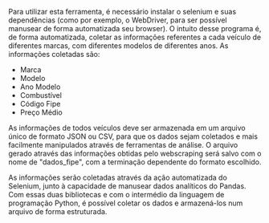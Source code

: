 Para utilizar esta ferramenta, é necessário instalar o selenium e suas dependências (como por exemplo, o WebDriver, para ser possível manusear de forma automatizada seu browser).
O intuito desse programa é, de forma automatizada, coletar as informações referentes a cada veículo de diferentes marcas, com diferentes modelos de diferentes anos. As informações coletadas são:
 - Marca
- Modelo
- Ano Modelo
- Combustível
- Código Fipe
- Preço Médio

As informações de todos veículos deve ser armazenada em um arquivo único de formato JSON ou CSV, para que os dados sejam coletados e mais facilmente manipulados através de ferramentas de análise.
O arquivo gerado através das informações obtidas pelo webscraping será salvo com o nome de "dados_fipe", com a terminação dependente do formato escolhido.

As informações serão coletadas através da ação automatizada do Selenium, junto à capacidade de manusear dados analíticos do Pandas. Com essas duas bibliotecas e com o intermédio da linguagem de programação
Python, é possível coletar os dados e armazená-los num arquivo de forma estruturada.
